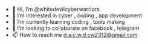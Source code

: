 - 👋 Hi, I’m @whitedevilcyberwarriors
- 👀 I’m interested in cyber , coding , app development
- 🌱 I’m currently learning coding , tools making
- 💞️ I’m looking to collaborate on facebook , telegram
- 📫 How to reach me d.a.c.w.d.cw2312@gmail.com

<!---
whitedevilcyberwarriors/whitedevilcyberwarriors is a ✨ special ✨ repository because its `README.md` (this file) appears on your GitHub profile.
You can click the Preview link to take a look at your changes.
--->
